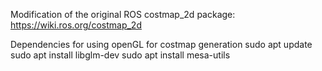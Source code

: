 Modification of the original ROS costmap_2d package: https://wiki.ros.org/costmap_2d

Dependencies for using openGL for costmap generation 
  sudo apt update
  sudo apt install libglm-dev 
  sudo apt install mesa-utils 
